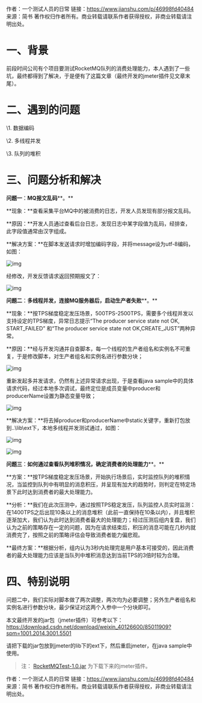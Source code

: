 作者：一个测试人员的日常
链接：https://www.jianshu.com/p/46998fd40484
来源：简书
著作权归作者所有。商业转载请联系作者获得授权，非商业转载请注明出处。





# 一、**背景**

前段时间公司有个项目要测试RocketMQ队列的消费处理能力，本人遇到了一些坑，最终都得到了解决，于是便有了这篇文章（最终开发的jmeter插件见文章末尾）。

# 二、**遇到的问题**

\1. 数据编码

\2. 多线程并发

\3. 队列的堆积

# 三、**问题分析和解决**

**问题一**：**MQ报文乱码****。**

**现象：**查看采集平台MQ中的被消费的日志，开发人员发现有部分报文乱码。

**原因：**开发人员通过查看后台日志，发现日志中某字段值为乱码，经排查，此字段值通常由汉字组成。

**解决方案：**在脚本发送请求时增加编码字段，并将message设为utf-8编码，如图：



![img](https:////upload-images.jianshu.io/upload_images/26223917-9debbe6991e10bba.png?imageMogr2/auto-orient/strip|imageView2/2/w/780/format/webp)

经修改，开发反馈请求返回预期报文了：



![img](https:////upload-images.jianshu.io/upload_images/26223917-23f10d4639132e46.png?imageMogr2/auto-orient/strip|imageView2/2/w/770/format/webp)

**问题二**：**多线程并发，连接MQ服务器后，启动生产者失败****。**

**现象：**按TPS梯度稳定发压场景，500TPS-2500TPS，需要多个线程并发以支持设定的TPS梯度，异常日志提示“The producer service state not OK, START_FAILED” 和“The producer service state not OK,CREATE_JUST”两种异常。

**原因：**经与开发沟通并自查脚本，每一个线程的生产者组名和实例名不可重复，于是修改脚本，对生产者组名和实例名进行参数分块；

![img](https:////upload-images.jianshu.io/upload_images/26223917-54e6f0cf7541e931.png?imageMogr2/auto-orient/strip|imageView2/2/w/917/format/webp)

重新发起多并发请求，仍然有上述异常请求出现，于是查看java sample中的具体请求代码，经过本地多次调试，最终定位是成员变量中producer和producerName设置为静态变量导致；



![img](https:////upload-images.jianshu.io/upload_images/26223917-e251a4a373c26a16.png?imageMogr2/auto-orient/strip|imageView2/2/w/752/format/webp)

**解决方案：**将去掉producer和producerName中static关键字，重新打包放到..\lib\ext下，本地多线程并发测试通过，如图：

![img](https:////upload-images.jianshu.io/upload_images/26223917-2f7cee52dce55ed1.png?imageMogr2/auto-orient/strip|imageView2/2/w/653/format/webp)



![img](https:////upload-images.jianshu.io/upload_images/26223917-90d1d16f89931438.png?imageMogr2/auto-orient/strip|imageView2/2/w/1200/format/webp)

**问题三**：**如何通过查看队列堆积情况，确定消费者的处理能力****。**

**方案：**按TPS梯度稳定发压场景，开始执行场景后，实时监控队列的堆积情况，当监控到队列中有明显的消息积压，并呈现有加大的趋势时，则判定在特定场景下此时达到消费者的最大处理能力。

**分析：**我们在此次压测中，通过按照TPS稳定发压，队列监控人员实时监测：在1400TPS之后出现10条以上的消息堆积（此前一直保持在10条以内），并且堆积逐渐加大，我们认为此时达到消费者最大的处理能力；经过压测后组内复盘，我们认为之前的策略存在一定的问题，因为在请求结束后，积压的消息可能在几秒内就消费完了，按照之前的策略评估会导致消费者能力偏悲观。

**最终方案：**根据分析，组内认为3秒内处理完是用户基本可接受的，因此消费者的最大处理能力应该是当队列中堆积消息达到当前TPS的3倍时较为合理。

# 四、**特别说明**

问题二中，我们实际对脚本做了两次调整，两次均为必要调整；另外生产者组名和实例名进行参数分块，最少保证对这两个入参中一个分块即可。

本文最终开发的jar包（jmeter插件）可参考以下：https://download.csdn.net/download/weixin_40126600/85011909?spm=1001.2014.3001.5501

请把下载的jar包放到jmeter的lib下的ext下，然后重启jmeter，在java sample中使用。

> 注： [RocketMQTest-1.0.jar](RocketMQTest-1.0.jar)   为下载下来的jmeter插件。





作者：一个测试人员的日常
链接：https://www.jianshu.com/p/46998fd40484
来源：简书
著作权归作者所有。商业转载请联系作者获得授权，非商业转载请注明出处。















